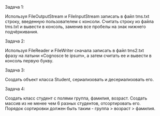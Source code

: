 Задача 1:

Используя FileOutputStream и FileInputStream записать в файл tms.txt строку, введенную
пользователем с консоли. Считать строку из файла tms.txt и вывести в консоль, заменив
все пробелы на знак нижнего подчёркивания.

Задача 2:

Используя FileReader и FileWriter сначала записать в файл tms2.txt фразу на латыни
«Cognosce te ipsum», а затем считать ее и вывести в консоль первую букву.

Задача 3:

Cоздать объект класса Student, сериализовать и десериализовать его.

Задача 4:

Создать класс студент с полями группа, фамилия, возраст.
Создать массив из не менее чем 6 разных студентов, отсортировать его.
Порядок сортировки должен быть таким - группа > возраст > фамилия.

